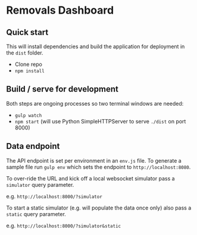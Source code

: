 # Removals Dashboard
 
## Quick start

This will install dependencies and build the application for deployment in the `dist` folder.

- Clone repo
- `npm install`

## Build / serve for development

Both steps are ongoing processes so two terminal windows are needed:

- `gulp watch`
- `npm start` (will use Python SimpleHTTPServer to serve `./dist` on port 8000)

## Data endpoint

The API endpoint is set per environment in an ```env.js``` file. To generate a sample file run ```gulp env``` which sets the endpoint to ```http://localhost:8080```.

To over-ride the URL and kick off a local websocket simulator pass a ```simulator``` query parameter.

e.g. `http://localhost:8000/?simulator`

To start a static simulator (e.g. will populate the data once only) also pass a ```static``` query parameter.

e.g. `http://localhost:8000/?simulator&static`

